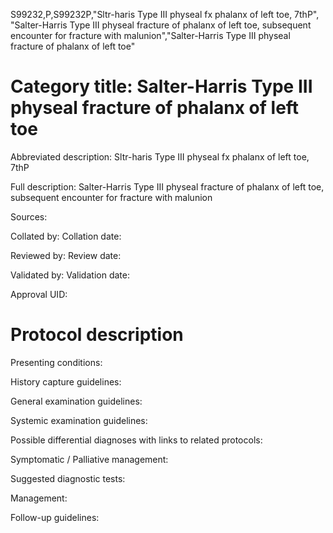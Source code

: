 S99232,P,S99232P,"Sltr-haris Type III physeal fx phalanx of left toe, 7thP", "Salter-Harris Type III physeal fracture of phalanx of left toe, subsequent encounter for fracture with malunion","Salter-Harris Type III physeal fracture of phalanx of left toe"
# Category title: Salter-Harris Type III physeal fracture of phalanx of left toe

Abbreviated description: Sltr-haris Type III physeal fx phalanx of left toe, 7thP

Full description: Salter-Harris Type III physeal fracture of phalanx of left toe, subsequent encounter for fracture with malunion

Sources:

Collated by:
Collation date:

Reviewed by:
Review date:

Validated by:
Validation date:

Approval UID:

# Protocol description

Presenting conditions:

History capture guidelines:

General examination guidelines:

Systemic examination guidelines:

Possible differential diagnoses with links to related protocols:

Symptomatic / Palliative management:

Suggested diagnostic tests:

Management:

Follow-up guidelines:
